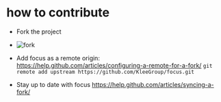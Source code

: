 # how to contribute

- Fork the project
- ![fork](https://cloud.githubusercontent.com/assets/286966/9465819/2e2fda74-4b30-11e5-9311-3838cbdc07db.png)
- Add focus as a remote origin: https://help.github.com/articles/configuring-a-remote-for-a-fork/
`git remote add upstream https://github.com/KleeGroup/focus.git`

- Stay up to date with focus https://help.github.com/articles/syncing-a-fork/ 
